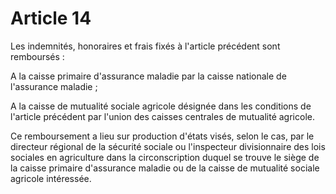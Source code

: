 # Article 14

Les indemnités, honoraires et frais fixés à l'article précédent sont remboursés :

A la caisse primaire d'assurance maladie par la caisse nationale de l'assurance maladie ;

A la caisse de mutualité sociale agricole désignée dans les conditions de l'article précédent par l'union des caisses centrales de mutualité agricole.

Ce remboursement a lieu sur production d'états visés, selon le cas, par le directeur régional de la sécurité sociale ou l'inspecteur divisionnaire des lois sociales en agriculture dans la circonscription duquel se trouve le siège de la caisse primaire d'assurance maladie ou de la caisse de mutualité sociale agricole intéressée.
